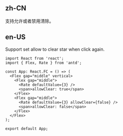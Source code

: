## zh-CN

支持允许或者禁用清除。

## en-US

Support set allow to clear star when click again.
```tsx
import React from 'react';
import { Flex, Rate } from 'antd';

const App: React.FC = () => (
  <Flex gap="middle" vertical>
    <Flex gap="middle">
      <Rate defaultValue={3} />
      <span>allowClear: true</span>
    </Flex>
    <Flex gap="middle">
      <Rate defaultValue={3} allowClear={false} />
      <span>allowClear: false</span>
    </Flex>
  </Flex>
);

export default App;
```
